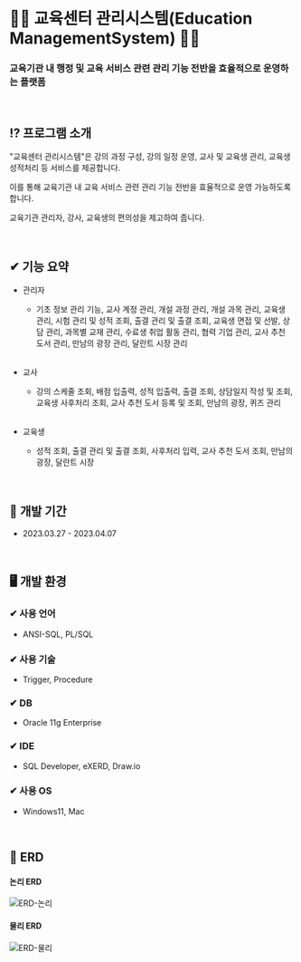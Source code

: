 # 👨‍💻 교육센터 관리시스템(Education ManagementSystem) 👩‍💻
### 교육기관 내 행정 및 교육 서비스 관련 관리 기능 전반을 효율적으로 운영하는 플랫폼<br>

<br>

## ⁉ 프로그램 소개
  <p>"교육센터 관리시스템"은 강의 과정 구성, 강의 일정 운영, 교사 및 교육생 관리, 교육생 성적처리 등 서비스를 제공합니다.</p>
  <p>이를 통해 교육기관 내 교육 서비스 관련 관리 기능 전반을 효율적으로 운영 가능하도록 합니다.</p>
  <p>교육기관 관리자, 강사, 교육생의 편의성을 제고하여 줍니다.</p>
  
  <br>
  
## ✔ 기능 요약
- 관리자
  - 기초 정보 관리 기능, 교사 계정 관리, 개설 과정 관리, 개설 과목 관리, 교육생 관리,
 시험 관리 및 성적 조회, 출결 관리 및 출결 조회, 교육생 면접 및 선발, 상담 관리,
 과목별 교재 관리, 수료생 취업 활동 관리, 협력 기업 관리, 교사 추천 도서 관리,
 만남의 광장 관리, 달란트 시장 관리
<br><br>

- 교사
  - 강의 스케줄 조회, 배점 입출력, 성적 입출력, 출결 조회, 상담일지 작성 및 조회,
 교육생 사후처리 조회, 교사 추천 도서 등록 및 조회, 만남의 광장, 퀴즈 관리
<br><br>

- 교육생
  - 성적 조회, 출결 관리 및 출결 조회, 사후처리 입력, 교사 추천 도서 조회,
 만남의 광장, 달란트 시장

<br>

## 📆 개발 기간
- 2023.03.27 - 2023.04.07

<br>

## 🖥 개발 환경
### ✔ 사용 언어
- ANSI-SQL, PL/SQL
### ✔ 사용 기술
- Trigger, Procedure
### ✔ DB
- Oracle 11g Enterprise
### ✔ IDE
- SQL Developer, eXERD, Draw.io
### ✔ 사용 OS
- Windows11, Mac

<br>

## 📁 ERD 
#### 논리 ERD
![ERD-논리](https://github.com/Maengmo/Education_Center_Management_System/assets/117720344/6bc97d16-4eb4-451f-a268-24645f693886)

#### 물리 ERD
![ERD-물리](https://github.com/Maengmo/Education_Center_Management_System/assets/117720344/20df60ac-dd4c-47d9-90fc-772f27abadb0)


